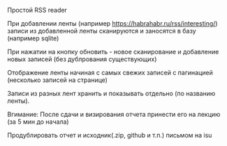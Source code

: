 
Простой RSS reader 

При добавлении ленты (например https://habrahabr.ru/rss/interesting/) 
записи из добавленной ленты сканируются и заносятся в базу (например sqlite)

При нажатии на кнопку обновить - новое сканирование и добавление новых записей (без дублрования существующих)

Отображение ленты начиная с самых свежих записей с пагинацией (несколько записей на странице)

Записи из разных лент хранить и показывать отдельно (по названию ленты).

Вгимание:
После сдачи и визирования отчета принести его на лекцию (за 5 мин до начала) 

Продублировать отчет и исходник(.zip, github и т.п.) письмом на isu